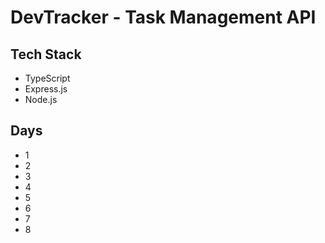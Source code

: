 # DevTracker - Task Management API
## Tech Stack

- TypeScript
- Express.js
- Node.js

## Days
- 1
- 2
- 3
- 4
- 5
- 6
- 7
- 8